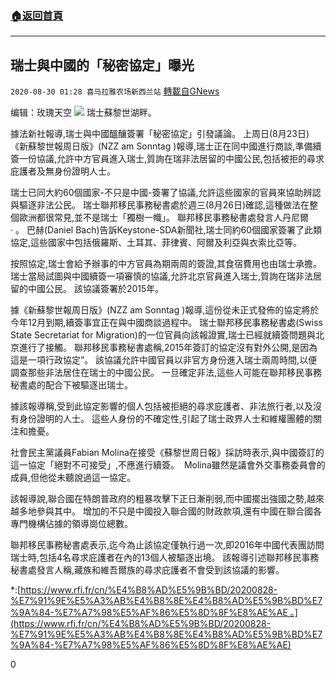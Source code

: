 ###  [:house:返回首頁](https://github.com/ourhimalayas/txt)
---

## 瑞士與中國的「秘密協定」曝光
`2020-08-30 01:28 喜马拉雅农场新西兰站` [轉載自GNews](https://gnews.org/zh-hant/324279/)

编辑：玫瑰天空
![](https://s3.amazonaws.com/gnews-media-offload/wp-content/uploads/2020/08/30010359/image-214.png)
瑞士蘇黎世湖畔。

據法新社報導,瑞士與中國醞釀簽署「秘密協定」引發議論。 上周日(8月23日)《新蘇黎世報周日版》(NZZ am Sonntag )報導,瑞士正在同中國進行商談,準備續簽一份協議,允許中方官員進入瑞士,質詢在瑞非法居留的中國公民,包括被拒的尋求庇護者及無身份證明人士。

瑞士已同大約60個國家-不只是中國-簽署了協議,允許這些國家的官員來協助辨認與驅逐非法公民。 瑞士聯邦移民事務秘書處於週三(8月26日)確認,這種做法在整個歐洲都很常見,並不是瑞士「獨樹一幟」。 聯邦移民事務秘書處發言人丹尼爾· 。 巴赫(Daniel Bach)告訴Keystone-SDA新聞社,瑞士同約60個國家簽署了此類協定,這些國家中包括俄羅斯、土耳其、菲律賓、阿爾及利亞與衣索比亞等。

按照協定,瑞士會給予辦事的中方官員為期兩周的簽證,其食宿費用也由瑞士承擔。  瑞士當局試圖與中國續簽一項審慎的協議,允許北京官員進入瑞士,質詢在瑞非法居留的中國公民。 該協議簽署於2015年。

據《新蘇黎世報周日版》(NZZ am Sonntag )報導,這份從未正式發佈的協定將於今年12月到期,續簽事宜正在與中國商談過程中。 瑞士聯邦移民事務秘書處(Swiss State Secretariat for Migration)的一位官員向該報證實,瑞士已經就續簽問題與北京進行了接觸。 聯邦移民事務秘書處稱,2015年簽訂的協定沒有對外公開,是因為這是一項行政協定”。 該協議允許中國官員以非官方身份進入瑞士兩周時間,以便調查那些非法居住在瑞士的中國公民。 一旦確定非法,這些人可能在聯邦移民事務秘書處的配合下被驅逐出瑞士。

據該報導稱,受到此協定影響的個人包括被拒絕的尋求庇護者、非法旅行者,以及沒有身份證明的人士。 這些人身份的不確定性,引起了瑞士政界人士和維權團體的關注和擔憂。

社會民主黨議員Fabian Molina在接受《蘇黎世周日報》採訪時表示,與中國簽訂的這一協定「絕對不可接受」,不應進行續簽。  Molina雖然是議會外交事務委員會的成員,但他從未聽說過這一協定。

該報導說,聯合國在特朗普政府的粗暴攻擊下正日漸削弱,而中國擺出強國之勢,越來越多地參與其中。 增加的不只是中國投入聯合國的財政款項,還有中國在聯合國各專門機構佔據的領導崗位總數。

聯邦移民事務秘書處表示,迄今為止該協定僅執行過一次,即2016年中國代表團訪問瑞士時,包括4名尋求庇護者在內的13個人被驅逐出境。  該報導引述聯邦移民事務秘書處發言人稱,藏族和維吾爾族的尋求庇護者不會受到該協議的影響。

\*:[https://www.rfi.fr/cn/%E4%B8%AD%E5%9B%BD/20200828-%E7%91%9E%E5%A3%AB%E4%B8%8E%E4%B8%AD%E5%9B%BD%E7%9A%84-%E7%A7%98%E5%AF%86%E5%8D%8F%E8%AE%AE 。](https://www.rfi.fr/cn/%E4%B8%AD%E5%9B%BD/20200828-%E7%91%9E%E5%A3%AB%E4%B8%8E%E4%B8%AD%E5%9B%BD%E7%9A%84-%E7%A7%98%E5%AF%86%E5%8D%8F%E8%AE%AE)

0
